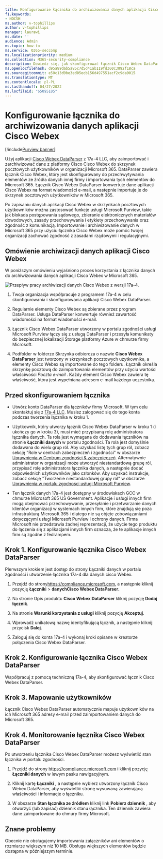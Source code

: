 ```yaml
---
title: Konfigurowanie łącznika do archiwizowania danych aplikacji Cisco Webex w Microsoft 365
f1.keywords:
- NOCSH
ms.author: v-tophillips
author: v-tophillips
manager: laurawi
ms.date: ''
audience: Admin
ms.topic: how-to
ms.service: O365-seccomp
ms.localizationpriority: medium
ms.collection: M365-security-compliance
description: Dowiedz się, jak skonfigurować łącznik Cisco Webex DataParser 17a-4 i użyć go do importowania i archiwizowania danych cisco Webex w Microsoft 365.
ms.openlocfilehash: d95a89dab5a85c7d5d41ab119fd360c3092f18ca
ms.sourcegitcommit: e50c13d9be3ed05ecb156d497551acf2c9da9015
ms.translationtype: MT
ms.contentlocale: pl-PL
ms.lasthandoff: 04/27/2022
ms.locfileid: "65095105"
---
```

# <a name="set-up-a-connector-to-archive-cisco-webex-data"></a>Konfigurowanie łącznika do archiwizowania danych aplikacji Cisco Webex

[!include[Purview banner](../includes/purview-rebrand-banner.md)]

Użyj aplikacji [Cisco Webex DataParser](https://www.17a-4.com/webex-dataparser/) z 17a-4 LLC, aby zaimportować i zarchiwizować dane z platformy Cisco Cisco Webex do skrzynek pocztowych użytkowników w organizacji Microsoft 365. DataParser zawiera łącznik Cisco Webex, który jest skonfigurowany do przechwytywania elementów ze źródła danych innej firmy i importowania tych elementów do Microsoft 365. Łącznik Cisco Webex DataParser konwertuje dane aplikacji Cisco Webex na format wiadomości e-mail, a następnie importuje je do skrzynek pocztowych użytkowników w Microsoft 365.

Po zapisaniu danych aplikacji Cisco Webex w skrzynkach pocztowych użytkowników można zastosować funkcje usługi Microsoft Purview, takie jak blokada postępowania sądowego, zbieranie elektronicznych materiałów dowodowych, zasady przechowywania i etykiety przechowywania oraz zgodność z komunikacją. Importowanie i archiwizowanie danych w Microsoft 365 przy użyciu łącznika Cisco Webex może pomóc twojej organizacji zachować zgodność z zasadami rządowymi i regulacyjnymi.

## <a name="overview-of-archiving-cisco-webex-data"></a>Omówienie archiwizacji danych aplikacji Cisco Webex

W poniższym omówieniu wyjaśniono proces korzystania z łącznika danych do archiwizowania danych aplikacji Cisco Webex w Microsoft 365.

![Przepływ pracy archiwizacji danych Cisco Webex z wersji 17a-4.](../media/WebexTeamsDataParserConnectorWorkflow.png)

1. Twoja organizacja współpracuje z programem 17a-4 w celu skonfigurowania i skonfigurowania aplikacji Cisco Webex DataParser.

2. Regularnie elementy Cisco Webex są zbierane przez program DataParser. Usługa DataParser konwertuje również zawartość wiadomości na format wiadomości e-mail.

3. Łącznik Cisco Webex DataParser utworzony w portalu zgodności usługi Microsoft Purview łączy się z usługą DataParser i przesyła komunikaty do bezpiecznej lokalizacji Storage platformy Azure w chmurze firmy Microsoft.

4. Podfolder w folderze Skrzynka odbiorcza o nazwie **Cisco Webex DataParser** jest tworzony w skrzynkach pocztowych użytkownika, a elementy Cisco Webex są importowane do tego folderu. Łącznik określa skrzynkę pocztową do zaimportowania elementów przy użyciu wartości właściwości *Poczta e-mail* . Każdy element Cisco Webex zawiera tę właściwość, która jest wypełniana adresem e-mail każdego uczestnika.

## <a name="before-you-set-up-a-connector"></a>Przed skonfigurowaniem łącznika

- Utwórz konto DataParser dla łączników firmy Microsoft. W tym celu skontaktuj się z [17a-4 LLC](https://www.17a-4.com/contact/). Musisz zalogować się do tego konta podczas tworzenia łącznika w kroku 1.

- Użytkownik, który utworzy łącznik Cisco Webex DataParser w kroku 1 (i ukończy go w kroku 3), musi mieć przypisaną rolę administratora łącznika danych. Ta rola jest wymagana do dodawania łączników na stronie **Łączniki danych** w portalu zgodności. Ta rola jest domyślnie dodawana do wielu grup ról. Aby uzyskać listę tych grup ról, zobacz sekcję "Role w centrach zabezpieczeń i zgodności" w obszarze [Uprawnienia w Centrum zgodności & zabezpieczeń](../security/office-365-security/permissions-in-the-security-and-compliance-center.md#roles-in-the-security--compliance-center). Alternatywnie administrator w organizacji może utworzyć niestandardową grupę ról, przypisać rolę administratora łącznika danych, a następnie dodać odpowiednich użytkowników jako członków. Aby uzyskać instrukcje, zobacz sekcję "Tworzenie niestandardowej grupy ról" w obszarze [Uprawnienia w portalu zgodności usługi Microsoft Purview](microsoft-365-compliance-center-permissions.md#create-a-custom-role-group).

- Ten łącznik danych 17a-4 jest dostępny w środowiskach GCC w chmurze Microsoft 365 US Government. Aplikacje i usługi innych firm mogą obejmować przechowywanie, przesyłanie i przetwarzanie danych klientów organizacji w systemach innych firm, które znajdują się poza infrastrukturą Microsoft 365 i dlatego nie są objęte zobowiązaniami dotyczącymi usługi Microsoft Purview i ochrony danych. Firma Microsoft nie przedstawia żadnej reprezentacji, że użycie tego produktu do łączenia się z aplikacjami innych firm oznacza, że te aplikacje innych firm są zgodne z fedrampem.

## <a name="step-1-set-up-a-cisco-webex-dataparser-connector"></a>Krok 1. Konfigurowanie łącznika Cisco Webex DataParser

Pierwszym krokiem jest dostęp do strony Łączniki danych w portalu zgodności i utworzenie łącznika 17a-4 dla danych cisco Webex.

1. Przejdź do strony<https://compliance.microsoft.com>, a następnie kliknij pozycję **Łączniki** >  **danychCisco Webex DataParser**.

2. Na stronie Opis produktu **Cisco Webex DataParser** kliknij pozycję **Dodaj łącznik**.

3. Na stronie **Warunki korzystania z usługi** kliknij pozycję **Akceptuj**.

4. Wprowadź unikatową nazwę identyfikującą łącznik, a następnie kliknij przycisk **Dalej**.

5. Zaloguj się do konta 17a-4 i wykonaj kroki opisane w kreatorze połączenia Cisco Webex DataParser.

## <a name="step-2-configure-the-cisco-webex-dataparser-connector"></a>Krok 2. Konfigurowanie łącznika Cisco Webex DataParser

Współpracuj z pomocą techniczną 17a-4, aby skonfigurować łącznik Cisco Webex DataParser.

## <a name="step-3-map-users"></a>Krok 3. Mapowanie użytkowników

Łącznik Cisco Webex DataParser automatycznie mapuje użytkowników na ich Microsoft 365 adresy e-mail przed zaimportowaniem danych do Microsoft 365.

## <a name="step-4-monitor-the-cisco-webex-dataparser-connector"></a>Krok 4. Monitorowanie łącznika Cisco Webex DataParser

Po utworzeniu łącznika Cisco Webex DataParser możesz wyświetlić stan łącznika w portalu zgodności.

1. Przejdź do strony <https://compliance.microsoft.com> i kliknij pozycję **Łączniki danych** w lewym pasku nawigacyjnym.

2. Kliknij kartę **Łączniki** , a następnie wybierz utworzony łącznik Cisco Webex DataParser, aby wyświetlić stronę wysuwaną zawierającą właściwości i informacje o łączniku.

3. W obszarze **Stan łącznika ze źródłem** kliknij link **Pobierz dziennik** , aby otworzyć (lub zapisać) dziennik stanu łącznika. Ten dziennik zawiera dane zaimportowane do chmury firmy Microsoft.

## <a name="known-issues"></a>Znane problemy

Obecnie nie obsługujemy importowania załączników ani elementów o rozmiarze większym niż 10 MB. Obsługa większych elementów będzie dostępna w późniejszym terminie.
